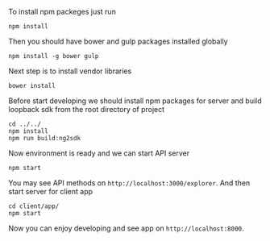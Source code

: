 To install npm packeges just run

```
npm install
```

Then you should have bower and gulp packages installed globally

```
npm install -g bower gulp
```

Next step is to install vendor libraries

```
bower install
```

Before start developing we should install npm packages for server and build loopback sdk from the root directory of project

```
cd ../../
npm install
npm run build:ng2sdk
```

Now environment is ready and we can start API server

```
npm start
```

You may see API methods on `http://localhost:3000/explorer`.
And then start server for client app

```
cd client/app/
npm start
```

Now you can enjoy developing and see app on `http://localhost:8000`.

